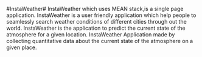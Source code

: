 #InstaWeather#
    InstaWeather which uses MEAN stack,is a single page application. InstaWeather is a user friendly application which help people to seamlessly search weather conditions of different cities through out the world. InstaWeather is the application to predict the current state of the atmosphere for a given location. InstaWeather Application made by collecting quantitative data about the current state of the atmosphere on a given place.